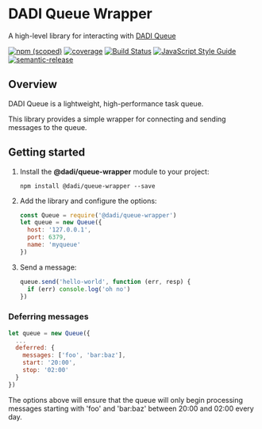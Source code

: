 # DADI Queue Wrapper

A high-level library for interacting with [DADI Queue](https://github.com/dadi/queue)

[![npm (scoped)](https://img.shields.io/npm/v/@dadi/queue-wrapper.svg?maxAge=10800&style=flat-square)](https://www.npmjs.com/package/@dadi/queue-wrapper)
[![coverage](https://img.shields.io/badge/coverage-68%25-yellow.svg?style=flat?style=flat-square)](https://github.com/dadi/queue-wrapper)
[![Build Status](https://travis-ci.org/dadi/queue-wrapper.svg?branch=master)](https://travis-ci.org/dadi/queue-wrapper)
[![JavaScript Style Guide](https://img.shields.io/badge/code%20style-standard-brightgreen.svg?style=flat-square)](http://standardjs.com/)
[![semantic-release](https://img.shields.io/badge/%20%20%F0%9F%93%A6%F0%9F%9A%80-semantic--release-e10079.svg?style=flat-square)](https://github.com/semantic-release/semantic-release)

## Overview

DADI Queue is a lightweight, high-performance task queue.

This library provides a simple wrapper for connecting and sending messages to the queue.

## Getting started

1. Install the **@dadi/queue-wrapper** module to your project:

   `npm install @dadi/queue-wrapper --save`

2. Add the library and configure the options:

   ```javascript
   const Queue = require('@dadi/queue-wrapper')
   let queue = new Queue({
     host: '127.0.0.1',
     port: 6379,
     name: 'myqueue'
   })
   ```

3. Send a message:

   ```javascript
   queue.send('hello-world', function (err, resp) {
     if (err) console.log('oh no')
   })
   ```

### Deferring messages

```javascript
let queue = new Queue({
  ...
  deferred: {
    messages: ['foo', 'bar:baz'],
    start: '20:00',
    stop: '02:00'
  }
})
```

The options above will ensure that the queue will only begin processing messages starting with 'foo' and 'bar:baz' between 20:00 and 02:00 every day.
